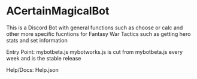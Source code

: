 # ACertainMagicalBot

This is a Discord Bot with general functions such as choose or calc and other more specific fucntions for Fantasy War Tactics such as getting hero stats and set information

Entry Point: mybotbeta.js
mybotworks.js is cut from mybotbeta.js every week and is the stable release

Help/Docs: Help.json